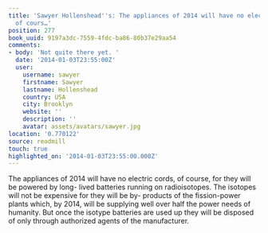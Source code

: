 ```yaml
---
title: 'Sawyer Hollenshead''s: The appliances of 2014 will have no electric cords,
  of cours…'
position: 277
book_uuid: 9197a3dc-7559-4fdc-ba86-80b37e29aa54
comments:
- body: 'Not quite there yet. '
  date: '2014-01-03T23:55:00Z'
  user:
    username: sawyer
    firstname: Sawyer
    lastname: Hollenshead
    country: USA
    city: Brooklyn
    website: ''
    description: ''
    avatar: assets/avatars/sawyer.jpg
location: '0.770122'
source: readmill
touch: true
highlighted_on: '2014-01-03T23:55:00.000Z'
---
```


The appliances of 2014 will have no electric cords, of course, for they will be powered by long- lived batteries running on radioisotopes. The isotopes will not be expensive for they will be by- products of the fission-power plants which, by 2014, will be supplying well over half the power needs of humanity. But once the isotype batteries are used up they will be disposed of only through authorized agents of the manufacturer.